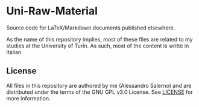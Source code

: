 # Uni-Raw-Material
Source code for LaTeX/Markdown documents published elsewhere.

As the name of this repository implies, most of these files are related to my studies at the University of Turin. As such, most of the content is writte in Italian.


## License
All files in this repository are authored by me (Alessandro Salerno) and are distributed under the terms of the GNU GPL v3.0 License. See [LICENSE](LICENSE) for more information.
